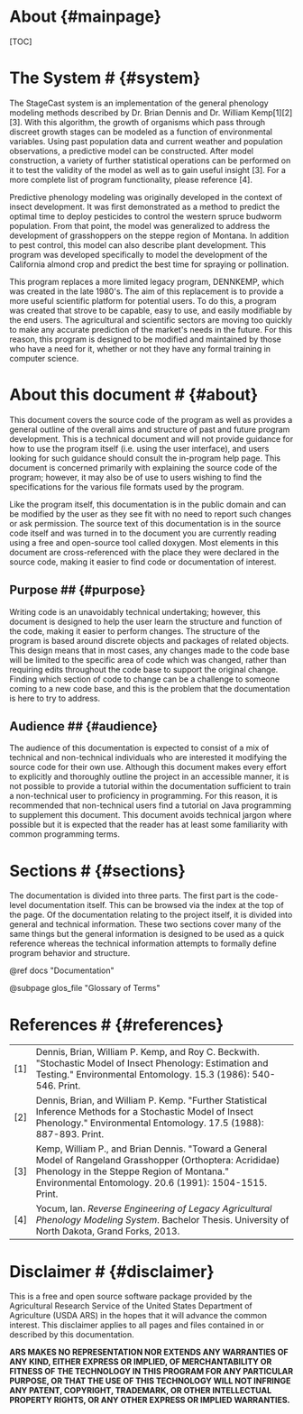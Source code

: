 About {#mainpage}
=============

[TOC]

# The System # {#system}

The StageCast system is an implementation of the general phenology modeling methods described by Dr. Brian Dennis and Dr. William Kemp[1][2][3]. With this algorithm, the growth of organisms which pass through discreet growth stages can be modeled as a function of environmental variables. Using past population data and current weather and population observations, a predictive model can be constructed. After model construction, a variety of further statistical operations can be performed on it to test the validity of the model as well as to gain useful insight [3]. For a more complete list of program functionality, please reference [4].

Predictive phenology modeling was originally developed in the context of insect development. It was first demonstrated as a method to predict the optimal time to deploy pesticides to control the western spruce budworm population. From that point, the model was generalized to address the development of grasshoppers on the steppe region of Montana. In addition to pest control, this model can also describe plant development. This program was developed specifically to model the development of the California almond crop and predict the best time for spraying or pollination.

This program replaces a more limited legacy program, DENNKEMP, which was created in the late 1980's. The aim of this replacement is to provide a more useful scientific platform for potential users. To do this, a program was created that strove to be capable, easy to use, and easily modifiable by the end users. The agricultural and scientific sectors are moving too quickly to make any accurate prediction of the market's needs in the future. For this reason, this program is designed to be modified and maintained by those who have a need for it, whether or not they have any formal training in computer science. 

# About this document # {#about}

This document covers the source code of the program as well as provides a general outline of the overall aims and structure of past and future program development. This is a technical document and will not provide guidance for how to use the program itself (i.e. using the user interface), and users looking for such guidance should consult the in-program help page. This document is concerned primarily with explaining the source code of the program; however, it may also be of use to users wishing to find the specifications for the various file formats used by the program. 

Like the program itself, this documentation is in the public domain and can be modified by the user as they see fit with no need to report such changes or ask permission. The source text of this documentation is in the source code itself and was turned in to the document you are currently reading using a free and open-source tool called doxygen. Most elements in this document are cross-referenced with the place they were declared in the source code, making it easier to find code or documentation of interest.

## Purpose ## {#purpose}

Writing code is an unavoidably technical undertaking; however, this document is designed to help the user learn the structure and function of the code, making it easier to perform changes. The structure of the program is based around discrete objects and packages of related objects. This design means that in most cases, any changes made to the code base will be limited to the specific area of code which was changed, rather than requiring edits throughout the code base to support the original change. Finding which section of code to change can be a challenge to someone coming to a new code base, and this is the problem that the documentation is here to try to address.

## Audience ## {#audience}

The audience of this documentation is expected to consist of a mix of technical and non-technical individuals who are interested it modifying the source code for their own use. Although this document makes every effort to explicitly and thoroughly outline the project in an accessible manner, it is not possible to provide a tutorial within the documentation sufficient to train a non-technical user to proficiency in programming. For this reason, it is recommended that non-technical users find a tutorial on Java programming to supplement this document. This document avoids technical jargon where possible but it is expected that the reader has at least some familiarity with common programming terms.

# Sections # {#sections}

The documentation is divided into three parts. The first part is the code-level documentation itself. This can be browsed via the index at the top of the page. Of the documentation relating to the project itself, it is divided into general and technical information. These two sections cover many of the same things but the general information is designed to be used as a quick reference whereas the technical information attempts to formally define program behavior and structure.
 
@ref docs "Documentation"

@subpage glos_file "Glossary of Terms"

# References # {#references}

|     |                                                                                                                                                                                                                     |
| --- | ------------------------------------------------------------------------------------------------------------------------------------------------------------------------------------------------------------------- |
| [1] | Dennis, Brian, William P. Kemp, and Roy C. Beckwith. \"Stochastic Model of Insect Phenology: Estimation and Testing.\" Environmental Entomology. 15.3 (1986): 540-546. Print.                                       |
| [2] | Dennis, Brian, and William P. Kemp. \"Further Statistical Inference Methods for a Stochastic Model of Insect Phenology.\" Environmental Entomology. 17.5 (1988): 887-893. Print.                                    |
| [3] | Kemp, William P., and Brian Dennis. \"Toward a General Model of Rangeland Grasshopper (Orthoptera: Acrididae) Phenology in the Steppe Region of Montana.\" Environmental Entomology. 20.6 (1991): 1504-1515. Print. |
| [4] | Yocum, Ian. <i>Reverse Engineering of Legacy Agricultural Phenology Modeling System</i>. Bachelor Thesis. University of North Dakota, Grand Forks, 2013.                                                            |

# Disclaimer # {#disclaimer}

This is a free and open source software package provided by the Agricultural Research Service of the United States Department of Agriculture (USDA ARS) in the hopes that it will advance the common interest. This disclaimer applies to all pages and files contained in or described by this documentation.

**ARS MAKES NO REPRESENTATION NOR EXTENDS ANY WARRANTIES OF ANY KIND, EITHER EXPRESS OR IMPLIED, OF 
MERCHANTABILITY OR FITNESS OF THE TECHNOLOGY IN THIS PROGRAM FOR ANY PARTICULAR PURPOSE, OR THAT 
THE USE OF THIS TECHNOLOGY WILL NOT INFRINGE ANY PATENT, COPYRIGHT, TRADEMARK, OR OTHER INTELLECTUAL 
PROPERTY RIGHTS, OR ANY OTHER EXPRESS OR IMPLIED WARRANTIES.**
